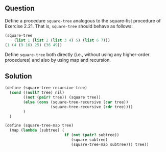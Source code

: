 Question
---
Define a procedure `square-tree` analogous to the square-list procedure of Exercise 2.21. That is, `square-tree` should behave as follows:

```scheme
(square-tree
    (list 1 (list 2 (list 3 4) 5) (list 6 7)))
(1 (4 (9 16) 25) (36 49))
```

Define `square-tree` both directly (i.e., without using any
higher-order procedures) and also by using map and recursion.

Solution
---

```scheme
(define (square-tree-recursive tree)
  (cond ((null? tree) nil)
        ((not (pair? tree)) (square tree))
        (else (cons (square-tree-recursive (car tree))
                    (square-tree-recursive (cdr tree))))
        )
  )

(define (square-tree-map tree)
  (map (lambda (subtree) (
                          if (not (pair? subtree))
                             (square subtree)
                             (square-tree-map subtree))) tree))
```